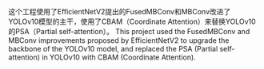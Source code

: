 这个工程使用了EfficientNetV2提出的FusedMBConv和MBConv改进了YOLOv10模型的主干，使用了CBAM（Coordinate Attention）来替换YOLOv10的PSA（Partial self-attention）。
This project used the FusedMBConv and MBConv improvements proposed by EfficientNetV2 to upgrade the backbone of the YOLOv10 model, and replaced the PSA (Partial self-attention) in YOLOv10 with CBAM (Coordinate Attention).
